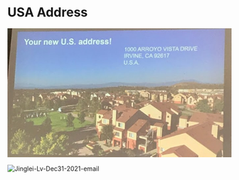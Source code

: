 # USA Address 

<p align="center">
  <img src='USA_Address.JPG'>
  
  ![Jinglei-Lv-Dec31-2021-email](https://user-images.githubusercontent.com/31528604/222884141-c0c4789f-ba5a-4fce-a660-f7270f37ac38.jpg)
</p>
